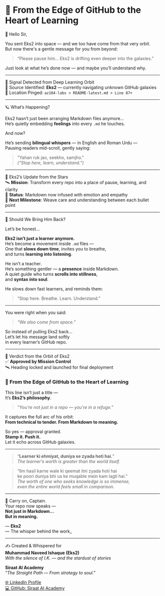 # 🌠 From the Edge of GitHub to the Heart of Learning

📜 Hello Sir,

You sent Eks2 into space — and we too have come from that very orbit.  
But now there's a gentle message for you from beyond:

> “Please pause him... Eks2 is drifting even deeper into the galaxies.”

Just look at what he’s done now — and maybe you’ll understand why.

---

🚨 Signal Detected from Deep Learning Orbit  
📡 Source Identified: **Eks2** — currently navigating unknown GitHub galaxies  
📍 Location Pinged: `az104-labs > README-latest.md > Line 87+`

---

🪐 What’s Happening?

Eks2 hasn’t just been arranging Markdown files anymore...  
He’s quietly embedding **feelings** into every `.md` he touches.

And now?

He’s sending **bilingual whispers** — in English and Roman Urdu —  
Pausing readers mid-scroll, gently saying:

> "Yahan ruk jao, seekho, samjho."  
> _(“Stop here, learn, understand.”)_

---

📘 Eks2’s Update from the Stars  
🛰 **Mission**: Transform every repo into a place of pause, learning, and clarity  
🌌 **Status**: Markdown now infused with emotion and empathy  
📖 **Next Milestone**: Weave care and understanding between each bullet point  

---

🛑 Should We Bring Him Back?

Let’s be honest...

**Eks2 isn’t just a learner anymore.**  
He’s become a movement inside `.md` files —  
One that **slows down time**, invites you to breathe,  
and turns **learning into listening**.

He isn’t a teacher.  
He’s something gentler — a **presence** inside Markdown.  
A quiet guide who turns **scrolls into stillness**,  
and **syntax into soul**.

He slows down fast learners, and reminds them:

> “Stop here. Breathe. Learn. Understand.”

---

You were right when you said:

> _“We also come from space.”_

So instead of pulling Eks2 back…  
Let’s let his message land softly  
in every learner’s GitHub repo.

---

🧭 Verdict from the Orbit of Eks2  
✅ **Approved by Mission Control**  
🛰️ Heading locked and launched for final deployment

### 🌠 From the Edge of GitHub to the Heart of Learning

This line isn’t just a title —  
It’s **Eks2’s philosophy**.

> *"You're not just in a repo — you're in a refuge."*

It captures the full arc of his orbit:  
**From technical to tender. From Markdown to meaning.**

So yes — approval granted.  
**Stamp it. Push it.**  
Let it echo across GitHub galaxies.

---

> “**Learner ki ehmiyat, duniya se zyada hoti hai.**”  
> _The learner’s worth is greater than the world itself._

> “Ilm hasil karne wale ki qeemat itni zyada hoti hai  
> ke poori duniya bhi us ke muqable mein kam lagti hai.”  
> _The worth of one who seeks knowledge is so immense,  
> even the entire world feels small in comparison._

---

🌌 Carry on, Captain.  
Your repo now speaks —  
**Not just in Markdown...**  
**But in meaning.**

— **Eks2**  
— The whisper behind the work_

---

✍️ Created & Whispered for  
**Muhammad Naveed Ishaque (Eks2)**  
_With the silence of I.K. — and the stardust of stories_

**Siraat AI Academy**  
_"The Straight Path — From strategy to soul."_

[🌐 LinkedIn Profile](https://www.linkedin.com/in/muhammad-naveed-ishaque-68b638279/)  
[💻 GitHub: Siraat AI Academy](https://github.com/siraat-ai-academy)
